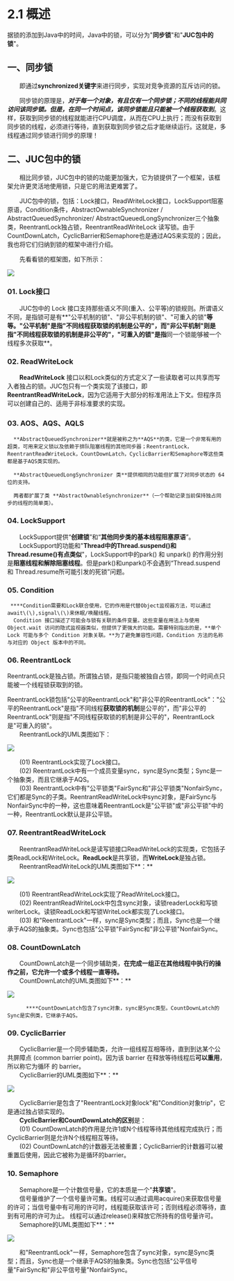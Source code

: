 # 2.1 概述

据锁的添加到Java中的时间，Java中的锁，可以分为"**同步锁**"和"**JUC包中的锁**"。

## 一、同步锁

　　即通过**synchronized关键字**来进行同步，实现对竞争资源的互斥访问的锁。

　　同步锁的原理是，_**对于每一个对象，有且仅有一个同步锁；不同的线程能共同访问该同步锁。但是，在同一个时间点，该同步锁能且只能被一个线程获取到**_。这样，获取到同步锁的线程就能进行CPU调度，从而在CPU上执行；而没有获取到同步锁的线程，必须进行等待，直到获取到同步锁之后才能继续运行。这就是，多线程通过同步锁进行同步的原理！

## **二、JUC包中的锁** 

　　相比同步锁，JUC包中的锁的功能更加强大，它为锁提供了一个框架，该框架允许更灵活地使用锁，只是它的用法更难罢了。

　　JUC包中的锁，包括：Lock接口，ReadWriteLock接口，LockSupport阻塞原语，Condition条件，AbstractOwnableSynchronizer / AbstractQueuedSynchronizer/ AbstractQueuedLongSynchronizer三个抽象类，ReentrantLock独占锁，ReentrantReadWriteLock 读写锁。由于CountDownLatch，CyclicBarrier和Semaphore也是通过AQS来实现的；因此，我也将它们归纳到锁的框架中进行介绍。

　　先看看锁的框架图，如下所示：

![](../../.gitbook/assets/image%20%28440%29.png)

### **01. Lock接口**

　　JUC包中的 Lock 接口支持那些语义不同\(重入、公平等\)的锁规则。所谓语义不同，是指锁可是有**"公平机制的锁"、"非公平机制的锁"、"可重入的锁"**等等。"**公平机制**"是指"**不同线程获取锁的机制是公平的**"，而"**非公平机制**"则是指"**不同线程获取锁的机制是非公平的**"，"**可重入的锁**"是指**同一个锁能够被一个线程多次获取**。

### **02. ReadWriteLock**

　　**ReadWriteLock** 接口以和Lock类似的方式定义了一些读取者可以共享而写入者独占的锁。JUC包只有一个类实现了该接口，即 **ReentrantReadWriteLock**，因为它适用于大部分的标准用法上下文。但程序员可以创建自己的、适用于非标准要求的实现。

### **03. AOS、AQS、AQLS**

      **AbstractQueuedSynchronizer**就是被称之为**AQS**的类，它是一个非常有用的超类，可用来定义锁以及依赖于排队阻塞线程的其他同步器；ReentrantLock，ReentrantReadWriteLock，CountDownLatch，CyclicBarrier和Semaphore等这些类都是基于AQS类实现的。  

      **AbstractQueuedLongSynchronizer 类**提供相同的功能但扩展了对同步状态的 64 位的支持。

      两者都扩展了类 **AbstractOwnableSynchronizer**（一个帮助记录当前保持独占同步的线程的简单类）。

### **04. LockSupport**

　　LockSupport提供“**创建锁**”和“**其他同步类的基本线程阻塞原语**”。   
　　LockSupport的功能和"**Thread中的Thread.suspend\(\)和Thread.resume\(\)有点类似**"，LockSupport中的park\(\) 和 unpark\(\) 的作用分别是**阻塞线程和解除阻塞线程**。但是park\(\)和unpark\(\)不会遇到“Thread.suspend 和 Thread.resume所可能引发的死锁”问题。

### **05. Condition**

     ****Condition需要和Lock联合使用，它的作用是代替Object监视器方法，可以通过await\(\),signal\(\)来休眠/唤醒线程。  
      Condition 接口描述了可能会与锁有关联的条件变量。这些变量在用法上与使用 Object.wait 访问的隐式监视器类似，但提供了更强大的功能。需要特别指出的是，**单个 Lock 可能与多个 Condition 对象关联。**为了避免兼容性问题，Condition 方法的名称与对应的 Object 版本中的不同。

### **06. ReentrantLock**

ReentrantLock是独占锁。所谓独占锁，是指只能被独自占领，即同一个时间点只能被一个线程锁获取到的锁。

ReentrantLock锁包括"公平的ReentrantLock"和"非公平的ReentrantLock"："公平的ReentrantLock"是指"不同线程**获取锁的机制**是公平的"，而"非公平的ReentrantLock"则是指"不同线程获取锁的机制是非公平的"，ReentrantLock是"可重入的锁"。  
　　ReentrantLock的UML类图如下：

![](../../.gitbook/assets/image%20%28421%29.png)

　　\(01\) ReentrantLock实现了Lock接口。  
　　\(02\) ReentrantLock中有一个成员变量sync，sync是Sync类型；Sync是一个抽象类，而且它继承于AQS。  
　　\(03\) ReentrantLock中有"公平锁类"FairSync和"非公平锁类"NonfairSync，它们都是Sync的子类。ReentrantReadWriteLock中sync对象，是FairSync与NonfairSync中的一种，这也意味着ReentrantLock是"公平锁"或"非公平锁"中的一种，ReentrantLock默认是非公平锁。

### **07. ReentrantReadWriteLock**

　　ReentrantReadWriteLock是读写锁接口ReadWriteLock的实现类，它包括子类ReadLock和WriteLock。**ReadLock**是共享锁，而**WriteLock**是独占锁。  
　　ReentrantReadWriteLock的UML类图如下**：**

![](../../.gitbook/assets/image%20%2881%29.png)

  
　　\(01\) ReentrantReadWriteLock实现了ReadWriteLock接口。  
　　\(02\) ReentrantReadWriteLock中包含sync对象，读锁readerLock和写锁writerLock。读锁ReadLock和写锁WriteLock都实现了Lock接口。  
　　\(03\) 和"ReentrantLock"一样，sync是Sync类型；而且，Sync也是一个继承于AQS的抽象类。Sync也包括"公平锁"FairSync和"非公平锁"NonfairSync。

### **08. CountDownLatch**

　　CountDownLatch是一个同步辅助类，**在完成一组正在其他线程中执行的操作之前，它允许一个或多个线程一直等待。**   
　　CountDownLatch的UML类图如下**：**

![](../../.gitbook/assets/image%20%28363%29.png)

          ****CountDownLatch包含了sync对象，sync是Sync类型。CountDownLatch的Sync是实例类，它继承于AQS。

### **09. CyclicBarrier**

　　CyclicBarrier是一个同步辅助类，允许一组线程互相等待，直到到达某个公共屏障点 \(common barrier point\)。因为该 barrier 在释放等待线程后**可以重用**，所以称它为循环 的 barrier。  
　　CyclicBarrier的UML类图如下**：**

![](../../.gitbook/assets/image%20%2844%29.png)

　　CyclicBarrier是包含了"ReentrantLock对象lock"和"Condition对象trip"，它是通过独占锁实现的。  
　　**CyclicBarrier和CountDownLatch的区别**是：  
　　\(01\) CountDownLatch的作用是允许1或N个线程等待其他线程完成执行；而CyclicBarrier则是允许N个线程相互等待。  
　　\(02\) CountDownLatch的计数器无法被重置；CyclicBarrier的计数器可以被重置后使用，因此它被称为是循环的barrier。

### **10. Semaphore**

　　Semaphore是一个计数信号量，它的本质是一个"**共享锁**"。  
　　信号量维护了一个信号量许可集。线程可以通过调用acquire\(\)来获取信号量的许可；当信号量中有可用的许可时，线程能获取该许可；否则线程必须等待，直到有可用的许可为止。 线程可以通过release\(\)来释放它所持有的信号量许可。  
　　Semaphore的UML类图如下**：**

![](../../.gitbook/assets/image%20%28188%29.png)

　　和"ReentrantLock"一样，Semaphore包含了sync对象，sync是Sync类型；而且，Sync也是一个继承于AQS的抽象类。Sync也包括"公平信号量"FairSync和"非公平信号量"NonfairSync。

